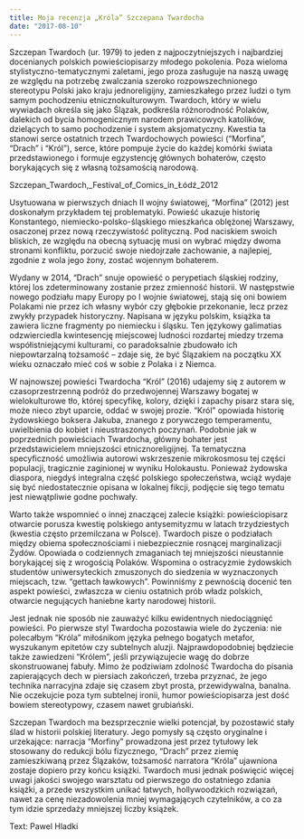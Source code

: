 ```yaml
---
title: Moja recenzja „Króla” Szczepana Twardocha
date: "2017-08-10"
---
```


Szczepan Twardoch (ur. 1979) to jeden z najpoczytniejszych i najbardziej docenianych polskich powieściopisarzy młodego pokolenia. Poza wieloma stylistyczno-tematycznymi zaletami, jego proza zasługuje na naszą uwagę ze względu na potrzebę zwalczania szeroko rozpowszechnionego stereotypu Polski jako kraju jednoreligijny, zamieszkałego przez ludzi o tym samym pochodzeniu etnicznokulturowym. Twardoch, który w wielu wywiadach określa się jako Ślązak, podkreśla różnorodność Polaków, dalekich od bycia homogenicznym narodem prawicowych katolików, dzielących to samo pochodzenie i system aksjomatyczny. Kwestia ta stanowi serce ostatnich trzech Twardochowych powieści (“Morfina”, “Drach” i “Król”), serce, które pompuje życie do każdej komórki świata przedstawionego i formuje egzystencję głównych bohaterów, często borykających się z własną tożsamością narodową.

Szczepan_Twardoch,_Festival_of_Comics_in_Łódź_2012

Usytuowana w pierwszych dniach II wojny światowej, “Morfina” (2012) jest doskonałym przykładem tej problematyki. Powieść ukazuje historię Konstantego, niemiecko-polsko-śląskiego mieszkańca oblężonej Warszawy, osaczonej przez nową rzeczywistość polityczną. Pod naciskiem swoich bliskich, ze względu na obecną sytuację musi on wybrać między dwoma stronami konfliktu, porzucić swoje niedojrzałe zachowanie, a najlepiej, zgodnie z wola jego żony, zostać wojennym bohaterem.

Wydany w 2014, “Drach” snuje opowieść o perypetiach śląskiej rodziny, której los zdeterminowany zostanie przez zmienność historii. W następstwie nowego podziału mapy Europy po I wojnie światowej, stają się oni bowiem Polakami nie przez ich własny wybór czy głębokie przekonanie, lecz przez zwykły przypadek historyczny. Napisana w języku polskim, książka ta zawiera liczne fragmenty po niemiecku i śląsku. Ten językowy galimatias odzwierciedla kwintesencję miejscowej ludności rozdartej miedzy trzema współistniejącymi kulturami, co paradoksalnie zbudowało ich niepowtarzalną tożsamość – zdaje się, że być Ślązakiem na początku XX wieku oznaczało mieć coś w sobie z Polaka i z Niemca.

W najnowszej powieści Twardocha “Król” (2016) udajemy się z autorem w czasoprzestrzenną podróż do przedwojennej Warszawy bogatej w wielokulturowe tło, której specyfikę, kolory, dzięki i zapachy pisarz stara się, może nieco zbyt uparcie, oddać w swojej prozie. “Król” opowiada historię żydowskiego boksera Jakuba, znanego z porywczego temperamentu, uwielbienia do kobiet i nieustraszonych poczynań. Podobnie jak w poprzednich powieściach Twardocha, główny bohater jest przedstawicielem mniejszości etnicznoreligijnej. Ta tematyczna specyficzność umożliwia autorowi wskrzeszenie mikrokosmosu tej części populacji, tragicznie zaginionej w wyniku Holokaustu. Ponieważ żydowska diaspora, niegdyś integralna część polskiego społeczeństwa, wciąż wydaje się być niedostatecznie opisana w lokalnej fikcji, podjęcie się tego tematu jest niewątpliwie godne pochwały.

Warto także wspomnieć o innej znaczącej zalecie książki: powieściopisarz otwarcie porusza kwestię polskiego antysemityzmu w latach trzydziestych (kwestia często przemilczana w Polsce). Twardoch pisze o podziałach między obiema społecznościami i niebezpiecznie rosnącej marginalizacji Żydów. Opowiada o codziennych zmaganiach tej mniejszości nieustannie borykającej się z wrogością Polaków. Wspomina o ostracyzmie żydowskich studentów uniwersyteckich zmuszonych do siedzenia w wyznaczonych miejscach, tzw. “gettach ławkowych”. Powinniśmy z pewnością docenić ten aspekt powieści, zwłaszcza w cieniu ostatnich prób władz polskich, otwarcie negujących haniebne karty narodowej historii.

Jest jednak nie sposób nie zauważyć kilku ewidentnych niedociągnięć powieści. Po pierwsze styl Twardocha pozostawia wiele do życzenia: nie polecałbym “Króla” miłośnikom języka pełnego bogatych metafor, wyszukanym epitetów czy subtelnych aluzji. Najprawdopodobniej będziecie także zawiedzeni “Królem”, jeśli przywiązujecie wagę do dobrze skonstruowanej fabuły. Mimo że podziwiam zdolność Twardocha do pisania zapierających dech w piersiach zakończeń, trzeba przyznać, że jego technika narracyjna zdaje się czasem zbyt prosta, przewidywalna, banalna. Nie oczekujcie poza tym subtelnej ironii, humor powieściopisarza jest dość bowiem stereotypowy, czasem nawet grubiański.

Szczepan Twardoch ma bezsprzecznie wielki potencjał, by pozostawić stały ślad w historii polskiej literatury. Jego pomysły są często oryginalne i urzekające: narracja “Morfiny” prowadzona jest przez tytułowy lek stosowany do redukcji bólu fizycznego, “Drach” przez ziemię zamieszkiwaną przez Ślązaków, tożsamość narratora “Króla” ujawniona zostaje dopiero przy końcu książki. Twardoch musi jednak poświęcić więcej uwagi jakości swojego warsztatu od pierwszego do ostatniego zdania książki, a przede wszystkim unikać łatwych, hollywoodzkich rozwiązań, nawet za cenę niezadowolenia mniej wymagających czytelników, a co za tym idzie sprzedaży mniejszej liczby książek.

Text: Pawel Hladki